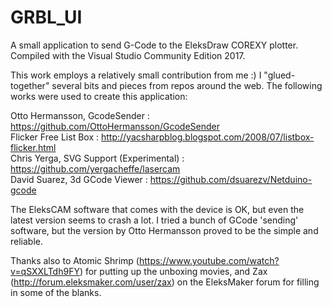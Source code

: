 # GRBL_UI
A small application to send G-Code to the EleksDraw COREXY plotter.  
Compiled with the Visual Studio Community Edition 2017.
  
This work employs a relatively small contribution from me :) I "glued-together" several bits and pieces from repos around the web. The following works were used to create this application:  
  
  Otto Hermansson, GcodeSender : https://github.com/OttoHermansson/GcodeSender  
  Flicker Free List Box : http://yacsharpblog.blogspot.com/2008/07/listbox-flicker.html  
  Chris Yerga, SVG Support (Experimental) : https://github.com/yergacheffe/lasercam  
  David Suarez, 3d GCode Viewer : https://github.com/dsuarezv/Netduino-gcode  
  
The EleksCAM software that comes with the device is OK, but even the latest version seems to crash a lot. I tried a bunch of GCode 'sending' software, but the version by Otto Hermansson proved to be the simple and reliable.  

Thanks also to Atomic Shrimp (https://www.youtube.com/watch?v=qSXXLTdh9FY) for putting up the unboxing movies, and Zax (http://forum.eleksmaker.com/user/zax) on the EleksMaker forum for filling in some of the blanks. 
  
